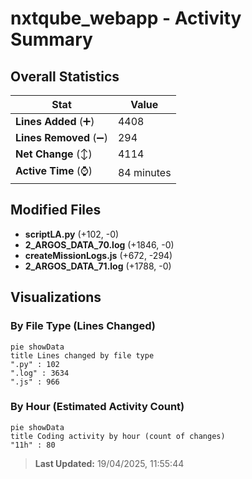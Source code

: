 # nxtqube_webapp - Activity Summary 

## Overall Statistics

| Stat                   | Value                                                             |
| ---------------------- | ----------------------------------------------------------------- |
| **Lines Added** (➕)   | 4408                                          |
| **Lines Removed** (➖) | 294                                        |
| **Net Change** (↕)    | 4114                |
| **Active Time** (⌚)   | 84 minutes |


## Modified Files
- **scriptLA.py** (+102, -0)
- **2_ARGOS_DATA_70.log** (+1846, -0)
- **createMissionLogs.js** (+672, -294)
- **2_ARGOS_DATA_71.log** (+1788, -0)

## Visualizations

### By File Type (Lines Changed)

```mermaid
pie showData
title Lines changed by file type
".py" : 102
".log" : 3634
".js" : 966
```

### By Hour (Estimated Activity Count)

```mermaid
pie showData
title Coding activity by hour (count of changes)
"11h" : 80
```


> **Last Updated:** 19/04/2025, 11:55:44